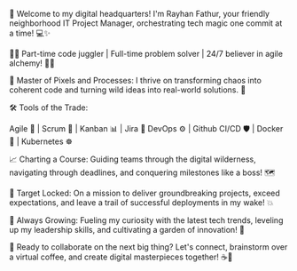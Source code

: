 🚀 Welcome to my digital headquarters! I'm Rayhan Fathur, your friendly neighborhood IT Project Manager, orchestrating tech magic one commit at a time! 💻✨

👨‍💻 Part-time code juggler | Full-time problem solver | 24/7 believer in agile alchemy! 🎩🔮

💼 Master of Pixels and Processes: I thrive on transforming chaos into coherent code and turning wild ideas into real-world solutions. 🌟

🛠️ Tools of the Trade:

Agile 🚀 | Scrum 🐝 | Kanban 📊 | Jira 📌
DevOps ⚙️ | Github CI/CD 🛡️ | Docker 🐳 | Kubernetes ☸️

📈 Charting a Course: Guiding teams through the digital wilderness, navigating through deadlines, and conquering milestones like a boss! 🗺️

🎯 Target Locked: On a mission to deliver groundbreaking projects, exceed expectations, and leave a trail of successful deployments in my wake! 💥

🌱 Always Growing: Fueling my curiosity with the latest tech trends, leveling up my leadership skills, and cultivating a garden of innovation! 🌱

📧 Ready to collaborate on the next big thing? Let's connect, brainstorm over a virtual coffee, and create digital masterpieces together! ☕🚀
<!---
raefathur/raefathur is a ✨ special ✨ repository because its `README.md` (this file) appears on your GitHub profile.
You can click the Preview link to take a look at your changes.
--->
